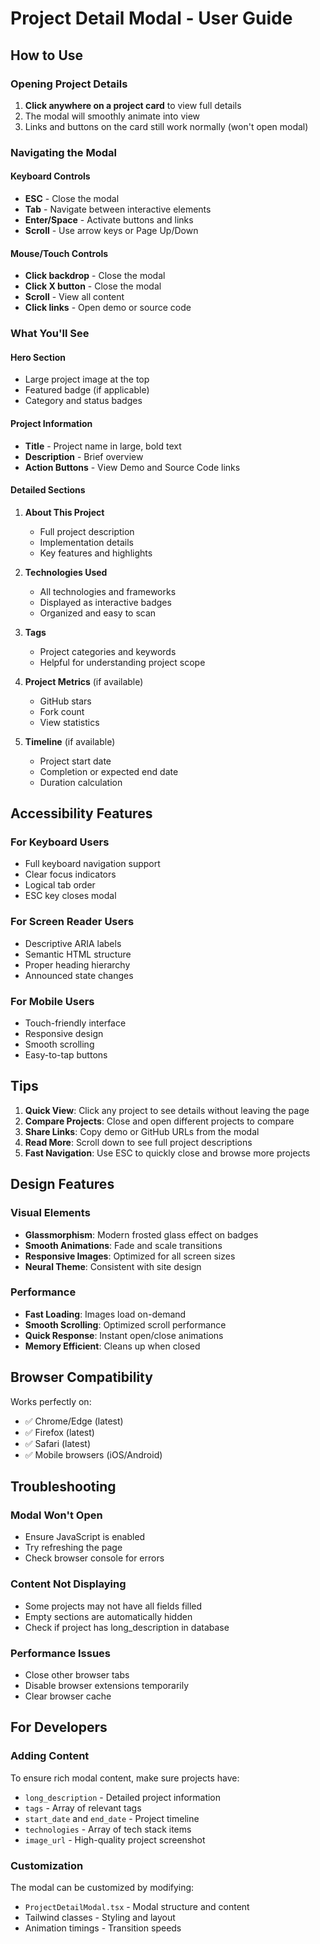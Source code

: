 # Project Detail Modal - User Guide

## How to Use

### Opening Project Details

1. **Click anywhere on a project card** to view full details
2. The modal will smoothly animate into view
3. Links and buttons on the card still work normally (won't open modal)

### Navigating the Modal

#### Keyboard Controls

- **ESC** - Close the modal
- **Tab** - Navigate between interactive elements
- **Enter/Space** - Activate buttons and links
- **Scroll** - Use arrow keys or Page Up/Down

#### Mouse/Touch Controls

- **Click backdrop** - Close the modal
- **Click X button** - Close the modal
- **Scroll** - View all content
- **Click links** - Open demo or source code

### What You'll See

#### Hero Section

- Large project image at the top
- Featured badge (if applicable)
- Category and status badges

#### Project Information

- **Title** - Project name in large, bold text
- **Description** - Brief overview
- **Action Buttons** - View Demo and Source Code links

#### Detailed Sections

1. **About This Project**
   - Full project description
   - Implementation details
   - Key features and highlights

2. **Technologies Used**
   - All technologies and frameworks
   - Displayed as interactive badges
   - Organized and easy to scan

3. **Tags**
   - Project categories and keywords
   - Helpful for understanding project scope

4. **Project Metrics** (if available)
   - GitHub stars
   - Fork count
   - View statistics

5. **Timeline** (if available)
   - Project start date
   - Completion or expected end date
   - Duration calculation

## Accessibility Features

### For Keyboard Users

- Full keyboard navigation support
- Clear focus indicators
- Logical tab order
- ESC key closes modal

### For Screen Reader Users

- Descriptive ARIA labels
- Semantic HTML structure
- Proper heading hierarchy
- Announced state changes

### For Mobile Users

- Touch-friendly interface
- Responsive design
- Smooth scrolling
- Easy-to-tap buttons

## Tips

1. **Quick View**: Click any project to see details without leaving the page
2. **Compare Projects**: Close and open different projects to compare
3. **Share Links**: Copy demo or GitHub URLs from the modal
4. **Read More**: Scroll down to see full project descriptions
5. **Fast Navigation**: Use ESC to quickly close and browse more projects

## Design Features

### Visual Elements

- **Glassmorphism**: Modern frosted glass effect on badges
- **Smooth Animations**: Fade and scale transitions
- **Responsive Images**: Optimized for all screen sizes
- **Neural Theme**: Consistent with site design

### Performance

- **Fast Loading**: Images load on-demand
- **Smooth Scrolling**: Optimized scroll performance
- **Quick Response**: Instant open/close animations
- **Memory Efficient**: Cleans up when closed

## Browser Compatibility

Works perfectly on:

- ✅ Chrome/Edge (latest)
- ✅ Firefox (latest)
- ✅ Safari (latest)
- ✅ Mobile browsers (iOS/Android)

## Troubleshooting

### Modal Won't Open

- Ensure JavaScript is enabled
- Try refreshing the page
- Check browser console for errors

### Content Not Displaying

- Some projects may not have all fields filled
- Empty sections are automatically hidden
- Check if project has long_description in database

### Performance Issues

- Close other browser tabs
- Disable browser extensions temporarily
- Clear browser cache

## For Developers

### Adding Content

To ensure rich modal content, make sure projects have:

- `long_description` - Detailed project information
- `tags` - Array of relevant tags
- `start_date` and `end_date` - Project timeline
- `technologies` - Array of tech stack items
- `image_url` - High-quality project screenshot

### Customization

The modal can be customized by modifying:

- `ProjectDetailModal.tsx` - Modal structure and content
- Tailwind classes - Styling and layout
- Animation timings - Transition speeds
